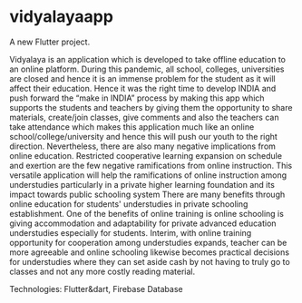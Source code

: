 # vidyalayaapp

A new Flutter project.

Vidyalaya is an application which is developed to take offline education to an online platform. During this pandemic, all school, colleges, universities are closed and hence it is an immense problem for the student as it will affect their education. Hence it was the right time to develop INDIA and push forward the “make in INDIA” process by making this app which supports the students and teachers by giving them the opportunity to share materials, create/join classes, give comments and also the teachers can take attendance which makes this application much like an online school/college/university and hence this will push our youth to the right direction. Nevertheless, there are also many negative implications from online education. Restricted cooperative learning expansion on schedule and exertion are the few negative ramifications from online instruction. This versatile application will help the ramifications of online instruction among understudies particularly in a private higher learning foundation and its impact towards public schooling system 
There are many benefits through online education for students' understudies in private schooling establishment. One of the benefits of online training is online schooling is giving accommodation and adaptability for private advanced education understudies especially for students. Interim, with online training opportunity for cooperation among understudies expands, teacher can be more agreeable and online schooling likewise becomes practical decisions for understudies where they can set aside cash by not having to truly go to classes and not any more costly reading material.

Technologies: Flutter&dart, Firebase Database

